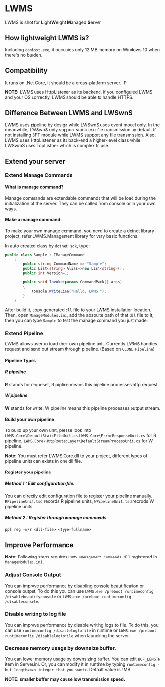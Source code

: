 # LWMS
LWMS is shot for **L**ight**W**eight **M**anaged **S**erver

## How lightweight LWMS is?
Including `conhost.exe`, it occupies only 12 MB memory on Windows 10 when there's no burden.

## Compatibility

It runs on .Net Core, it should be a cross-platform server. :P

**NOTE:** LWMS uses HttpListener as its backend, if you configured LWMS and your OS correctly, LWMS should be able to handle HTTPS.

## Difference Between LWMS and LWSwnS
LWMS uses pipeline by design while LWSwnS uses event model only. 
In the meanwhile, LWSwnS only support static text file transmission by default if not installing BFT module while LWMS support any file transmission.
Also, LWMS uses HttpListener as its back-end a higher-level class while LWSwmS uses TcpListner which is complex to use.

## Extend your server

### Extend Manage Commands

#### What is manage command?

Manage commands are extendable commands that will be load during the initialization of the server. They can be called from console or in your own ways.

#### Make a manage command

To make your own manage command, you need to create a dotnet library project, refer LWMS.Management library for very basic functions.

In auto created class by `dotnet sdk`, type:

```csharp
public class Sample : IManageCommand
    {
        public string CommandName => "Sample";
        public List<string> Alias=>new List<string>();
        public int Version=1;

        public void Invoke(params CommandPack[] args)
        {
            Console.WriteLine("Hello, LWMS!");
        }
    }
```

After build it, copy generated `dll` file to your LWMS installation location. Then, open `ManageModules.ini`, add the absoulte path of that `dll` file to it, then you can type `Sample` to test the manage command you just made.

### Extend Pipeline

LWMS allows user to load their own pipeline unit. Currently LWMS handles request and send out stream through pipeline. (Based on `CLUNL.Pipeline`)
#### Pipeline Types

##### R pipeline

**R** stands for requeset, R pipline means this pipeline processes http request.

##### W pipeline

**W** stands for write, W pipeline means this pipeline processes output stream.

#### Build your own pipeline

 To build up your own unit, please look into `LWMS.Core\DefaultStaicFileUnit.cs` `LWMS.Core\ErrorResponseUnit.cs` for R pipeline, `LWMS.Core\HttpRoutedLayer\DefaultStreamProcessUnit.cs` for W pipeline.

**Note:** You must refer LWMS.Core.dll to your project, different types of pipeline units can exists in one dll file.

#### Register your pipeline

##### Method 1 : Edit configuration file.

You can directly edit configuration file to register your pipeline manually. `RPipelineUnit.tsd` records R pipeline units, `WPipelineUnit.tsd` recrods W pipeline units.

##### Method 2 : Register through manage commands

`ppl reg -w/r <dll-file> <type-fullname>`

## Improve Performance

**Note:** Following steps requires `LWMS.Management.Commands.dll` registered in `ManageModules.ini`.

### Adjust Console Output
You can improve performance by disabling console beautification or console output. To do this you can use `LWMS.exe /preboot runtimeconfig /disablebeautifyconsole` or `LWMS.exe /preboot runtimeconfig /disableconsole`.

### Disable writing to log file

You can improve performance by disable writing logs to file. To do this, you can use `runtimeconfig /disablelogtofile` in runtime or `LWMS.exe /preboot runtimeconfig /disablelogtofile` when launching the server.

### Decrease memory usage by downsize buffer.
You can lower memory usage by downsizing buffer. You can edit `BUF_LENGTH` item in Server.ini. Or, you can modify it in runtime by typing `runtimeconfig -buf_length=<an integer that you want>`. Default value is 1MB.

**NOTE: smaller buffer may cause low transmission speed.**